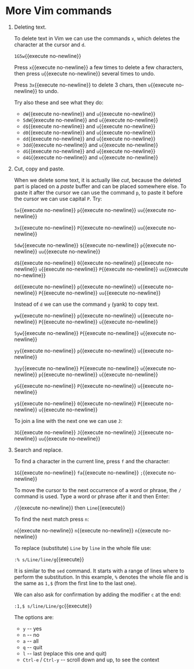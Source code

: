 # More Vim commands

1. Deleting text.

   To delete text in Vim we can use the commands `x`, which deletes
   the character at the cursor and `d`.
   
   `1G5w`{{execute no-newline}}
   
   Press `x`{{execute no-newline}} a few times to delete a few
   characters, then press `u`{{execute no-newline}} several times to
   undo.
   
   Press `3x`{{execute no-newline}} to delete 3 chars, then `u`{{execute no-newline}} to undo.
   
   Try also these and see what they do:
   
   - `dW`{{execute no-newline}} and `u`{{execute no-newline}}
   - `5dW`{{execute no-newline}} and `u`{{execute no-newline}}
   - `d$`{{execute no-newline}} and `u`{{execute no-newline}}
   - `d0`{{execute no-newline}} and `u`{{execute no-newline}}
   - `dd`{{execute no-newline}} and `u`{{execute no-newline}}
   - `3dd`{{execute no-newline}} and `u`{{execute no-newline}}
   - `dG`{{execute no-newline}} and `u`{{execute no-newline}}
   - `d4G`{{execute no-newline}} and `u`{{execute no-newline}}

2. Cut, copy and paste.

   When we delete some text, it is actually like _cut_, because the
   deleted part is placed on a _paste_ buffer and can be placed
   somewhere else. To paste it after the cursor we can use the command
   `p`, to paste it before the cursor we can use capital `P`. Try:
   
   `5x`{{execute no-newline}} `p`{{execute no-newline}} `uu`{{execute no-newline}}

   `3x`{{execute no-newline}} `P`{{execute no-newline}} `uu`{{execute no-newline}}

   `5dw`{{execute no-newline}} `$`{{execute no-newline}} `p`{{execute no-newline}} `uu`{{execute no-newline}}

   `d$`{{execute no-newline}} `0`{{execute no-newline}} `p`{{execute no-newline}} `u`{{execute no-newline}} `P`{{execute no-newline}} `uu`{{execute no-newline}}
   
   `dd`{{execute no-newline}} `p`{{execute no-newline}} `u`{{execute no-newline}} `P`{{execute no-newline}} `uu`{{execute no-newline}}
   
   Instead of `d` we can use the command `y` (yank) to copy text.
   
   `yw`{{execute no-newline}} `p`{{execute no-newline}} `u`{{execute no-newline}} `P`{{execute no-newline}} `u`{{execute no-newline}}
   
   `5yw`{{execute no-newline}} `P`{{execute no-newline}} `u`{{execute no-newline}}

   `yy`{{execute no-newline}} `p`{{execute no-newline}} `u`{{execute no-newline}}
   
   `3yy`{{execute no-newline}} `P`{{execute no-newline}} `u`{{execute no-newline}} `p`{{execute no-newline}} `u`{{execute no-newline}}
   
   `yG`{{execute no-newline}} `P`{{execute no-newline}} `u`{{execute no-newline}}

   `y$`{{execute no-newline}} `0`{{execute no-newline}} `P`{{execute no-newline}} `u`{{execute no-newline}}

   To join a line with the next one we can use `J`:
   
   `3G`{{execute no-newline}} `J`{{execute no-newline}} `J`{{execute no-newline}} `uu`{{execute no-newline}}

3. Search and replace.

   To find a character in the current line, press `f` and the character:
   
   `1G`{{execute no-newline}} `fa`{{execute no-newline}} `;`{{execute no-newline}}

   To move the cursor to the next occurrence of a word or phrase, the
   `/` command is used. Type a word or phrase after it and then Enter:

   `/`{{execute no-newline}} then `Line`{{execute}}
   
   To find the next match press `n`:
   
   `n`{{execute no-newline}} `n`{{execute no-newline}} `n`{{execute no-newline}}
   
   To replace (substitute) `Line` by `line` in the whole file use:
   
   `:% s/Line/line/g`{{execute}}

   It is similar to the `sed` command. It starts with a range of lines
   where to perform the substitution. In this example, `%` denotes the
   whole file and is the same as `1,$` (from the first line to the
   last one).
   
   We can also ask for confirmation by adding the modifier `c` at the
   end:
   
   `:1,$ s/line/Line/gc`{{execute}}

   The options are:
   
   - `y` -- yes
   - `n` -- no
   - `a` -- all
   - `q` -- quit
   - `l` -- last (replace this one and quit)
   - `Ctrl-e` / `Ctrl-y` -- scroll down and up, to see the context
